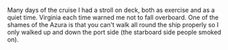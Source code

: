 Many days of the cruise I had a stroll on deck, both as exercise and as a quiet time.
Virginia each time warned me not to fall overboard.  One of the shames of the Azura is that
you can't walk all round the ship properly so I only walked up and down the port side (the
starboard side people smoked on).
